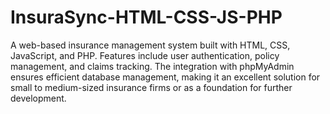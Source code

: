 # InsuraSync-HTML-CSS-JS-PHP
A web-based insurance management system built with HTML, CSS, JavaScript, and PHP. Features include user authentication, policy management, and claims tracking. The integration with phpMyAdmin ensures efficient database management, making it an excellent solution for small to medium-sized insurance firms or as a foundation for further development.
